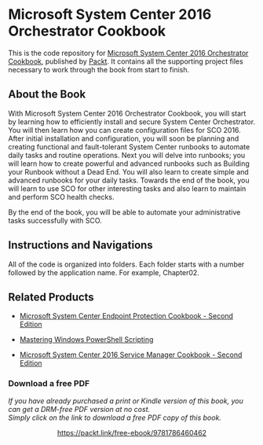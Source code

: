 
# Microsoft System Center 2016 Orchestrator Cookbook
This is the code repository for [Microsoft System Center 2016 Orchestrator Cookbook](https://www.packtpub.com/virtualization-and-cloud/microsoft-system-center-2016-orchestrator-cookbook-second-edition?utm_source=github&utm_medium=repository&utm_content=9781786460462), published by [Packt](https://www.packtpub.com). It contains all the supporting project files necessary to work through the book from start to finish.
## About the Book
With Microsoft System Center 2016 Orchestrator Cookbook, you will start by learning how to efficiently install and secure System Center Orchestrator. You will then learn how you can create configuration files for SCO 2016. After initial installation and configuration, you will soon be planning and creating functional and fault-tolerant System Center runbooks to automate daily tasks and routine operations. Next you will delve into runbooks; you will learn how to create powerful and advanced runbooks such as Building your Runbook without a Dead End. You will also learn to create simple and advanced runbooks for your daily tasks. Towards the end of the book, you will learn to use SCO for other interesting tasks and also learn to maintain and perform SCO health checks.

By the end of the book, you will be able to automate your administrative tasks successfully with SCO.
## Instructions and Navigations
All of the code is organized into folders. Each folder starts with a number followed by the application name. For example, Chapter02.


## Related Products
* [Microsoft System Center Endpoint Protection Cookbook - Second Edition](https://www.packtpub.com/networking-and-servers/microsoft-system-center-1511-endpoint-protection-cookbook?utm_source=github&utm_medium=repository&utm_content=9781786464286)

* [Mastering Windows PowerShell Scripting](https://www.packtpub.com/application-development/mastering-windows-powershell-scripting?utm_source=github&utm_medium=repository&utm_content=9781782173557)

* [Microsoft System Center 2016 Service Manager Cookbook - Second Edition](https://www.packtpub.com/virtualization-and-cloud/microsoft-system-center-2016-service-manager-cookbook-second-edition?utm_source=github&utm_medium=repository&utm_content=9781786464897)
### Download a free PDF

 <i>If you have already purchased a print or Kindle version of this book, you can get a DRM-free PDF version at no cost.<br>Simply click on the link to download a free PDF copy of this book.</i>
<p align="center"> <a href="https://packt.link/free-ebook/9781786460462">https://packt.link/free-ebook/9781786460462 </a> </p>